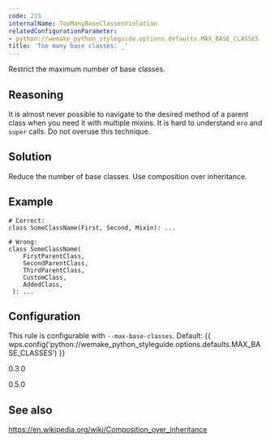 ```yaml
---
code: 215
internalName: TooManyBaseClassesViolation
relatedConfigurationParameter:
- python://wemake_python_styleguide.options.defaults.MAX_BASE_CLASSES
title: 'Too many base classes: _'
---
```


Restrict the maximum number of base classes.

## Reasoning
It is almost never possible to navigate to the desired method of a
parent class when you need it with multiple mixins. It is hard to
understand `mro` and `super` calls. Do not overuse this technique.

## Solution
Reduce the number of base classes. Use composition over inheritance.

## Example

    # Correct:
    class SomeClassName(First, Second, Mixin): ...
    
    # Wrong:
    class SomeClassName(
        FirstParentClass,
        SecondParentClass,
        ThirdParentClass,
        CustomClass,
        AddedClass,
     ): ...

## Configuration
This rule is configurable with `--max-base-classes`. Default:
{{ wps.config('python://wemake_python_styleguide.options.defaults.MAX_BASE_CLASSES') }}

<div class="versionadded">

0.3.0

</div>

<div class="versionchanged">

0.5.0

</div>

## See also
<https://en.wikipedia.org/wiki/Composition_over_inheritance>